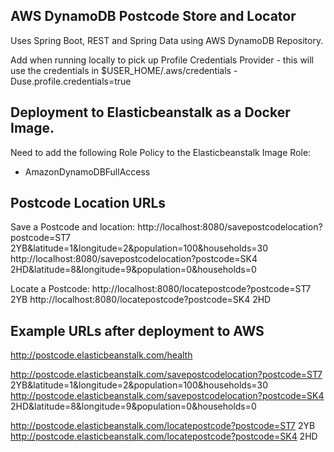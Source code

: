 AWS DynamoDB Postcode Store and Locator
---------------------------------------

Uses Spring Boot, REST and Spring Data using AWS DynamoDB Repository.

Add when running locally to pick up Profile Credentials Provider - this will use the credentials in $USER_HOME/.aws/credentials
-Duse.profile.credentials=true

Deployment to Elasticbeanstalk as a Docker Image.
-------------------------------------------------

Need to add the following Role Policy to the Elasticbeanstalk Image Role:
- AmazonDynamoDBFullAccess

Postcode Location URLs
----------------------
Save a Postcode and location:
http://localhost:8080/savepostcodelocation?postcode=ST7 2YB&latitude=1&longitude=2&population=100&households=30
http://localhost:8080/savepostcodelocation?postcode=SK4 2HD&latitude=8&longitude=9&population=0&households=0

Locate a Postcode:
http://localhost:8080/locatepostcode?postcode=ST7 2YB
http://localhost:8080/locatepostcode?postcode=SK4 2HD

Example URLs after deployment to AWS
------------------------------------
http://postcode.elasticbeanstalk.com/health

http://postcode.elasticbeanstalk.com/savepostcodelocation?postcode=ST7 2YB&latitude=1&longitude=2&population=100&households=30
http://postcode.elasticbeanstalk.com/savepostcodelocation?postcode=SK4 2HD&latitude=8&longitude=9&population=0&households=0

http://postcode.elasticbeanstalk.com/locatepostcode?postcode=ST7 2YB
http://postcode.elasticbeanstalk.com/locatepostcode?postcode=SK4 2HD
